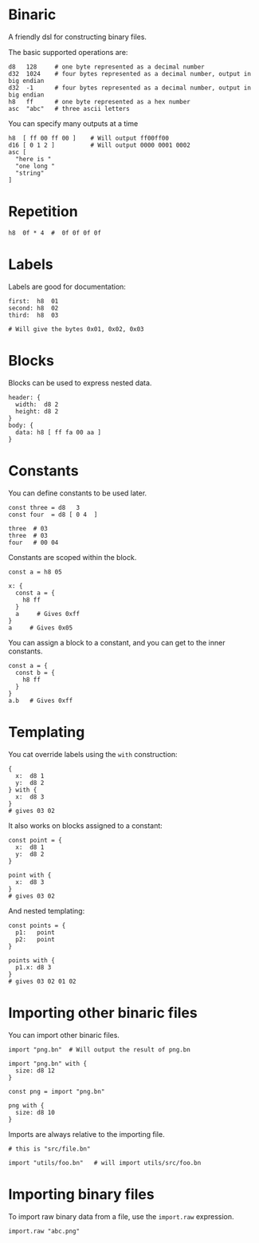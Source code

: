# Binaric

A friendly dsl for constructing binary files.

The basic supported operations are:

```
d8   128     # one byte represented as a decimal number
d32  1024    # four bytes represented as a decimal number, output in big endian
d32  -1      # four bytes represented as a decimal number, output in big endian
h8   ff      # one byte represented as a hex number
asc  "abc"   # three ascii letters
```

You can specify many outputs at a time

```
h8  [ ff 00 ff 00 ]    # Will output ff00ff00
d16 [ 0 1 2 ]          # Will output 0000 0001 0002
asc [
  "here is "
  "one long "
  "string"
]
```

# Repetition

```
h8  0f * 4  #  0f 0f 0f 0f
```

# Labels

Labels are good for documentation:

```
first:  h8  01
second: h8  02
third:  h8  03

# Will give the bytes 0x01, 0x02, 0x03
```

# Blocks

Blocks can be used to express nested data.

```
header: {
  width:  d8 2
  height: d8 2
}
body: {
  data: h8 [ ff fa 00 aa ]
}
```

# Constants

You can define constants to be used later.

```
const three = d8   3
const four  = d8 [ 0 4  ]

three  # 03
three  # 03
four   # 00 04
```

Constants are scoped within the block.

```
const a = h8 05

x: {
  const a = {
    h8 ff
  }
  a     # Gives 0xff
}
a     # Gives 0x05
```

You can assign a block to a constant, and you can get to the inner constants.

```
const a = {
  const b = {
    h8 ff
  }
}
a.b   # Gives 0xff
```

# Templating

You cat override labels using the `with` construction:

```
{
  x:  d8 1
  y:  d8 2
} with {
  x:  d8 3
}
# gives 03 02
```

It also works on blocks assigned to a constant:

```
const point = {
  x:  d8 1
  y:  d8 2
}

point with {
  x:  d8 3
}
# gives 03 02
```

And nested templating:

```
const points = {
  p1:   point
  p2:   point
}

points with {
  p1.x: d8 3
}
# gives 03 02 01 02
```

# Importing other binaric files

You can import other binaric files.

```
import "png.bn"  # Will output the result of png.bn

import "png.bn" with {
  size: d8 12
}

const png = import "png.bn"

png with {
  size: d8 10
}

```

Imports are always relative to the importing file.

```
# this is "src/file.bn"

import "utils/foo.bn"   # will import utils/src/foo.bn
```

# Importing binary files

To import raw binary data from a file, use the `import.raw` expression.

```
import.raw "abc.png"
```
